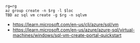 ```
rg=rg
az group create -n $rg -l $loc
TBD az sql vm create -g $rg -n sqlvm
```

- https://learn.microsoft.com/en-us/cli/azure/sql/vm
- https://learn.microsoft.com/en-us/azure/azure-sql/virtual-machines/windows/sql-vm-create-portal-quickstart
